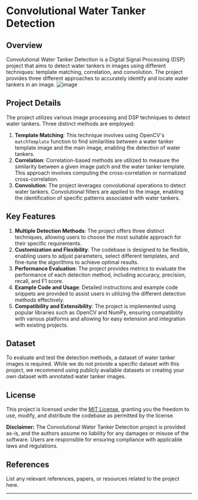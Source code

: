 # Convolutional Water Tanker Detection

## Overview
Convolutional Water Tanker Detection is a Digital Signal Processing (DSP) project that aims to detect water tankers in images using different techniques: template matching, correlation, and convolution. The project provides three different approaches to accurately identify and locate water tankers in an image.
![image](https://github.com/A1A1G2/Convolutional-Water-Tanker-detection/assets/71967038/ab4eabd2-9b75-43b9-a287-52440694cff7)

## Project Details
The project utilizes various image processing and DSP techniques to detect water tankers. Three distinct methods are employed:
1. **Template Matching**: This technique involves using OpenCV's `matchTemplate` function to find similarities between a water tanker template image and the main image, enabling the detection of water tankers.
2. **Correlation**: Correlation-based methods are utilized to measure the similarity between a given image patch and the water tanker template. This approach involves computing the cross-correlation or normalized cross-correlation.
3. **Convolution**: The project leverages convolutional operations to detect water tankers. Convolutional filters are applied to the image, enabling the identification of specific patterns associated with water tankers.

## Key Features
1. **Multiple Detection Methods**: The project offers three distinct techniques, allowing users to choose the most suitable approach for their specific requirements.
2. **Customization and Flexibility**: The codebase is designed to be flexible, enabling users to adjust parameters, select different templates, and fine-tune the algorithms to achieve optimal results.
3. **Performance Evaluation**: The project provides metrics to evaluate the performance of each detection method, including accuracy, precision, recall, and F1 score.
4. **Example Code and Usage**: Detailed instructions and example code snippets are provided to assist users in utilizing the different detection methods effectively.
5. **Compatibility and Extensibility**: The project is implemented using popular libraries such as OpenCV and NumPy, ensuring compatibility with various platforms and allowing for easy extension and integration with existing projects.

## Dataset
To evaluate and test the detection methods, a dataset of water tanker images is required. While we do not provide a specific dataset with this project, we recommend using publicly available datasets or creating your own dataset with annotated water tanker images.

## License
This project is licensed under the [MIT License](LICENSE), granting you the freedom to use, modify, and distribute the codebase as permitted by the license.

**Disclaimer:** The Convolutional Water Tanker Detection project is provided as-is, and the authors assume no liability for any damages or misuse of the software. Users are responsible for ensuring compliance with applicable laws and regulations.

## References
List any relevant references, papers, or resources related to the project here.

---
